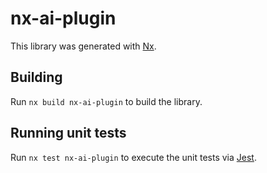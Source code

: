 # nx-ai-plugin

This library was generated with [Nx](https://nx.dev).

## Building

Run `nx build nx-ai-plugin` to build the library.

## Running unit tests

Run `nx test nx-ai-plugin` to execute the unit tests via [Jest](https://jestjs.io).
